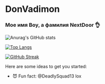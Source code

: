 # DonVadimon
### Мое имя Boy, а фамилия NextDoor 👌
![Anurag's GitHub stats](https://github-readme-stats.vercel.app/api?username=DonVadimon&count_private=true&show_icons=true&theme=monokai)

[![Top Langs](https://github-readme-stats.vercel.app/api/top-langs/?username=DonVadimon&exclude_repo=killer&layout=compact&theme=monokai)](https://github.com/anuraghazra/github-readme-stats)

[![GitHub Streak](http://github-readme-streak-stats.herokuapp.com?user=DonVadimon&theme=monokai)](https://git.io/streak-stats)

Here are some ideas to get you started:
- 😈 Fun fact: @DeadlySquad13 lox
